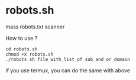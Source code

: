 # robots.sh
mass robots.txt scanner

How to use ?
```git clone https://github.com/laztname/robots.sh
cd robots.sh
chmod +x robots.sh
./robots.sh file_with_list_of_sub_and_or_domain
```
if you use termux, you can do the same with above
